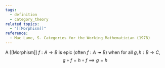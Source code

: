 ```yaml
---
tags:
  - definition
  - category_theory
related topics:
  - "[[Morphism]]"
reference:
  - Mac Lane, S. Categories for the Working Mathematician (1978)
---
```

A [[Morphism]] $f: A \to B$ is epic (often $f: A \twoheadrightarrow B$) when for all $g,h: B \to C$, $$
	g \circ f = h \circ f \implies g=h
$$